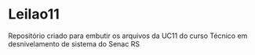 # Leilao11
Repositório criado para embutir os arquivos da UC11 do curso Técnico em desnivelamento de sistema  do Senac RS 
